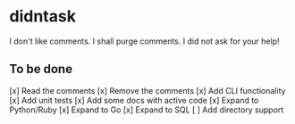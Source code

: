 # didntask
I don't like comments. I shall purge comments. I did not ask for your help!

## To be done
[x] Read the comments
[x] Remove the comments
[x] Add CLI functionality
[x] Add unit tests
[x] Add some docs with active code
[x] Expand to Python/Ruby
[x] Expand to Go
[x] Expand to SQL
[ ] Add directory support
